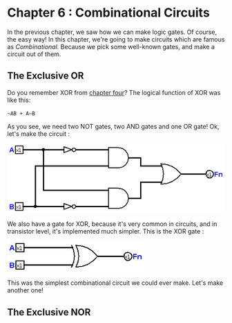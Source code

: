 # Chapter 6 : Combinational Circuits

In the previous chapter, we saw how we can make logic gates. Of course, the easy way! 
In this chapter, we're going to make circuits which are famous as *Combinational*. Because we pick some 
well-known gates, and make a circuit out of them.

## The Exclusive OR 
Do you remember XOR from [chapter four](chapter4.md)? The logical function of XOR was like this: 

```
~AB + A~B 
``` 
As you see, we need two NOT gates, two AND gates and one OR gate! Ok, let's make the circuit :

![XOR Circuit](figures/XORCircuit.png)

We also have a gate for XOR, because it's very common in circuits, and in transistor level, it's implemented much simpler. 
This is the XOR gate : 

![XOR Gate](figures/XORGate.png)

This was the simplest combinational circuit we could ever make. Let's make another one!

## The Exclusive NOR 
